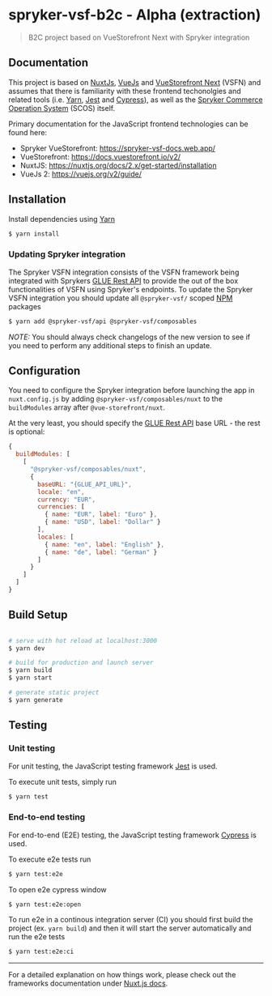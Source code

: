 # spryker-vsf-b2c - Alpha (extraction)

> B2C project based on VueStorefront Next with Spryker integration

## Documentation

This project is based on [NuxtJs](https://nuxtjs.org/docs/2.x/get-started/installation), [VueJs](https://vuejs.org/v2/guide/) and [VueStorefront Next](https://docs-next.vuestorefront.io/) (VSFN) and assumes that there is familiarity with these frontend techonolgies and related tools (i.e. [Yarn](https://yarnpkg.com/), [Jest](https://jestjs.io/) and [Cypress](https://www.cypress.io/)), as well as the [Spryker Commerce Operation System](https://documentation.spryker.com/) (SCOS) itself. 

Primary documentation for the JavaScript frontend technologies can be found here:

- Spryker VueStorefront: https://spryker-vsf-docs.web.app/
- VueStorefront: https://docs.vuestorefront.io/v2/
- NuxtJS: https://nuxtjs.org/docs/2.x/get-started/installation
- VueJs 2: https://vuejs.org/v2/guide/

## Installation

Install dependencies using [Yarn](https://yarnpkg.com/)

```bash
$ yarn install
```

### Updating Spryker integration

The Spryker VSFN integration consists of the VSFN framework being integrated with Sprykers [GLUE Rest API](https://documentation.spryker.com/docs/glue-rest-api) to provide the out of the box functionalities of VSFN using Spryker's endpoints.
To update the Spryker VSFN integration you should update all `@spryker-vsf/` scoped [NPM](https://www.npmjs.com/) packages

```bash
$ yarn add @spryker-vsf/api @spryker-vsf/composables
```

_NOTE:_ You should always check changelogs of the new version to see if you need
to perform any additional steps to finish an update.

## Configuration

You need to configure the Spryker integration before launching the app in `nuxt.config.js`
by adding `@spryker-vsf/composables/nuxt` to the `buildModules` array after `@vue-storefront/nuxt`.

At the very least, you should specify the [GLUE Rest API](https://documentation.spryker.com/docs/glue-rest-api) base URL - the rest is optional:

```js
{
  buildModules: [
    [
      "@spryker-vsf/composables/nuxt",
      {
        baseURL: "{GLUE_API_URL}",
        locale: "en",
        currency: "EUR",
        currencies: [
          { name: "EUR", label: "Euro" },
          { name: "USD", label: "Dollar" }
        ],
        locales: [
          { name: "en", label: "English" },
          { name: "de", label: "German" }
        ]
      }
    ]
  ]
}
```

## Build Setup

```bash

# serve with hot reload at localhost:3000
$ yarn dev

# build for production and launch server
$ yarn build
$ yarn start

# generate static project
$ yarn generate
```

## Testing

### Unit testing

For unit testing, the JavaScript testing framework [Jest](https://jestjs.io/) is used.

To execute unit tests, simply run

```bash
$ yarn test
```

### End-to-end testing

For end-to-end (E2E) testing, the JavaScript testing framework [Cypress](https://www.cypress.io/) is used.

To execute e2e tests run

```bash
$ yarn test:e2e
```

To open e2e cypress window

```bash
$ yarn test:e2e:open
```

To run e2e in a continous integration server (CI) you should first build the project (ex. `yarn build`)
and then it will start the server automatically and run the e2e tests

```bash
$ yarn test:e2e:ci
```

---

For a detailed explanation on how things work, please check out the frameworks documentation under [Nuxt.js docs](https://nuxtjs.org).
